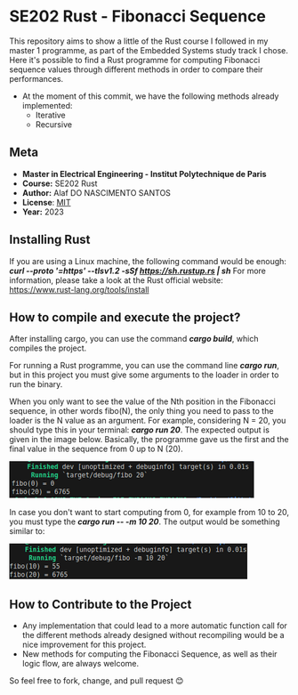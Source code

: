 # SE202 Rust - Fibonacci Sequence
This repository aims to show a little of the Rust course I followed in my master 1 programme, as part of the Embedded Systems study track I chose. Here it's possible to find a Rust programme for computing Fibonacci sequence values through different methods in order to compare their performances. 

- At the moment of this commit, we have the following methods already implemented:
    - Iterative
    - Recursive

## Meta
 * **Master in Electrical Engineering - Institut Polytechnique de Paris**
 * **Course:** SE202 Rust
 * **Author:** Alaf DO NASCIMENTO SANTOS
 * **License**: [MIT](LICENSE)
 * **Year:** 2023

## Installing Rust
If you are using a Linux machine, the following command would be enough: ***curl --proto '=https' --tlsv1.2 -sSf https://sh.rustup.rs | sh***
For more information, please take a look at the Rust official website: https://www.rust-lang.org/tools/install

## How to compile and execute the project?
After installing cargo, you can use the command ***cargo build***, which compiles the project.

For running a Rust programme, you can use the command line ***cargo run***, but in this project you must give some arguments to the loader in order to run the binary. 

When you only want to see the value of the Nth position in the Fibonacci sequence, in other words fibo(N), the only thing you need to pass to the loader is the N value as an argument.
For example, considering N = 20, you should type this in your terminal: ***cargo run 20***.  The expected output is given in the image below. Basically, the programme gave us the first and the final value in the sequence from 0 up to N (20).

![Alt text](images/image.png)

In case you don't want to start computing from 0, for example from 10 to 20, you must type the ***cargo run -- -m 10 20***. The output would be something similar to:

![Alt text](images/image-1.png)

## How to Contribute to the Project
- Any implementation that could lead to a more automatic function call for the different methods already designed without recompiling would be a nice improvement for this project. 
- New methods for computing the Fibonacci Sequence, as well as their logic flow, are always welcome.

So feel free to fork, change, and pull request 😊